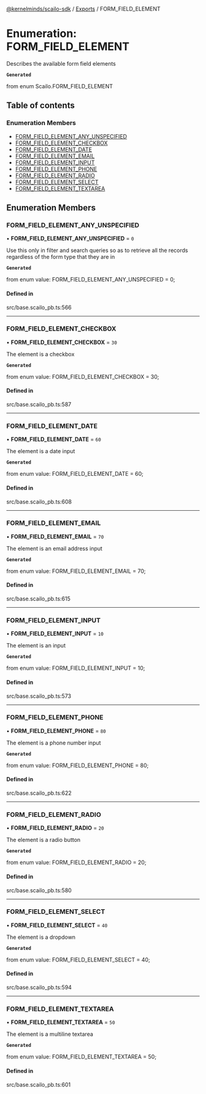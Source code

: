 [@kernelminds/scailo-sdk](../README.md) / [Exports](../modules.md) / FORM\_FIELD\_ELEMENT

# Enumeration: FORM\_FIELD\_ELEMENT

Describes the available form field elements

**`Generated`**

from enum Scailo.FORM_FIELD_ELEMENT

## Table of contents

### Enumeration Members

- [FORM\_FIELD\_ELEMENT\_ANY\_UNSPECIFIED](FORM_FIELD_ELEMENT.md#form_field_element_any_unspecified)
- [FORM\_FIELD\_ELEMENT\_CHECKBOX](FORM_FIELD_ELEMENT.md#form_field_element_checkbox)
- [FORM\_FIELD\_ELEMENT\_DATE](FORM_FIELD_ELEMENT.md#form_field_element_date)
- [FORM\_FIELD\_ELEMENT\_EMAIL](FORM_FIELD_ELEMENT.md#form_field_element_email)
- [FORM\_FIELD\_ELEMENT\_INPUT](FORM_FIELD_ELEMENT.md#form_field_element_input)
- [FORM\_FIELD\_ELEMENT\_PHONE](FORM_FIELD_ELEMENT.md#form_field_element_phone)
- [FORM\_FIELD\_ELEMENT\_RADIO](FORM_FIELD_ELEMENT.md#form_field_element_radio)
- [FORM\_FIELD\_ELEMENT\_SELECT](FORM_FIELD_ELEMENT.md#form_field_element_select)
- [FORM\_FIELD\_ELEMENT\_TEXTAREA](FORM_FIELD_ELEMENT.md#form_field_element_textarea)

## Enumeration Members

### FORM\_FIELD\_ELEMENT\_ANY\_UNSPECIFIED

• **FORM\_FIELD\_ELEMENT\_ANY\_UNSPECIFIED** = ``0``

Use this only in filter and search queries so as to retrieve all the records regardless of the form type that they are in

**`Generated`**

from enum value: FORM_FIELD_ELEMENT_ANY_UNSPECIFIED = 0;

#### Defined in

src/base.scailo_pb.ts:566

___

### FORM\_FIELD\_ELEMENT\_CHECKBOX

• **FORM\_FIELD\_ELEMENT\_CHECKBOX** = ``30``

The element is a checkbox

**`Generated`**

from enum value: FORM_FIELD_ELEMENT_CHECKBOX = 30;

#### Defined in

src/base.scailo_pb.ts:587

___

### FORM\_FIELD\_ELEMENT\_DATE

• **FORM\_FIELD\_ELEMENT\_DATE** = ``60``

The element is a date input

**`Generated`**

from enum value: FORM_FIELD_ELEMENT_DATE = 60;

#### Defined in

src/base.scailo_pb.ts:608

___

### FORM\_FIELD\_ELEMENT\_EMAIL

• **FORM\_FIELD\_ELEMENT\_EMAIL** = ``70``

The element is an email address input

**`Generated`**

from enum value: FORM_FIELD_ELEMENT_EMAIL = 70;

#### Defined in

src/base.scailo_pb.ts:615

___

### FORM\_FIELD\_ELEMENT\_INPUT

• **FORM\_FIELD\_ELEMENT\_INPUT** = ``10``

The element is an input

**`Generated`**

from enum value: FORM_FIELD_ELEMENT_INPUT = 10;

#### Defined in

src/base.scailo_pb.ts:573

___

### FORM\_FIELD\_ELEMENT\_PHONE

• **FORM\_FIELD\_ELEMENT\_PHONE** = ``80``

The element is a phone number input

**`Generated`**

from enum value: FORM_FIELD_ELEMENT_PHONE = 80;

#### Defined in

src/base.scailo_pb.ts:622

___

### FORM\_FIELD\_ELEMENT\_RADIO

• **FORM\_FIELD\_ELEMENT\_RADIO** = ``20``

The element is a radio button

**`Generated`**

from enum value: FORM_FIELD_ELEMENT_RADIO = 20;

#### Defined in

src/base.scailo_pb.ts:580

___

### FORM\_FIELD\_ELEMENT\_SELECT

• **FORM\_FIELD\_ELEMENT\_SELECT** = ``40``

The element is a dropdown

**`Generated`**

from enum value: FORM_FIELD_ELEMENT_SELECT = 40;

#### Defined in

src/base.scailo_pb.ts:594

___

### FORM\_FIELD\_ELEMENT\_TEXTAREA

• **FORM\_FIELD\_ELEMENT\_TEXTAREA** = ``50``

The element is a multiline textarea

**`Generated`**

from enum value: FORM_FIELD_ELEMENT_TEXTAREA = 50;

#### Defined in

src/base.scailo_pb.ts:601

